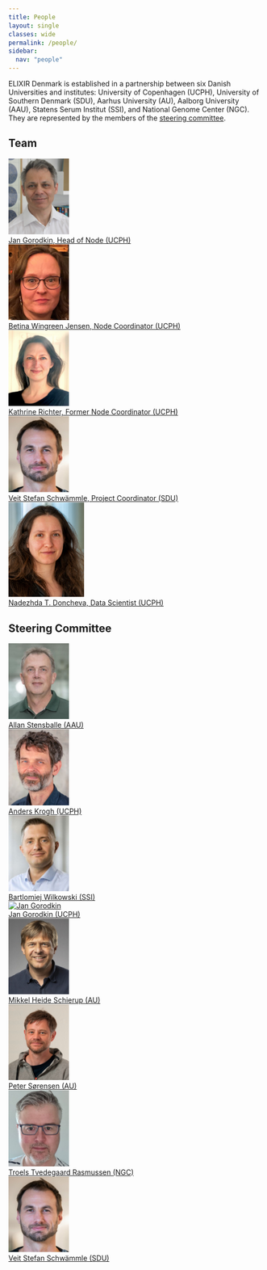 ```yaml
---
title: People
layout: single
classes: wide
permalink: /people/
sidebar:
  nav: "people"
---
```


ELIXIR Denmark is established in a partnership between six Danish Universities and institutes: University of Copenhagen (UCPH), University of Southern Denmark (SDU), Aarhus University (AU), Aalborg University (AAU), Statens Serum Institut (SSI), and National Genome Center (NGC). They are represented by the members of the [steering committee](/people/#steering-committee). 

## Team

<div id="images">
    <a href="https://ivh.ku.dk/ansatte/?pure=da/persons/35979">
        <img alt="Jan Gorodkin" src="/_pages/people_Jan-Gorodkin.jpg" width="120" />
        <div class="caption" width="170">Jan Gorodkin, Head of Node (UCPH)</div>
    </a>
    <a href="https://research.ku.dk/search/result/profile/?id=444148">
        <img alt="Betina Wingreen Jensen" src="/_pages/people_Betina-W-Jensen.jpg" width="120" />
        <div class="caption" width="170">Betina Wingreen Jensen, Node Coordinator (UCPH)</div>
    </a>
    <a href="https://www.cpr.ku.dk/staff/?id=221277&vis=medarbejder">
        <img alt="Kathrine Richter" src="/_pages/people_Kathrine_Richter.jpg" width="120" />
        <div class="caption" width="170">Kathrine Richter, Former Node Coordinator (UCPH)</div>
    </a>
    <a href="https://www.sdu.dk/en/om-sdu/institutter-centre/bmb_biokemi_og_molekylaer_biologi/medarbejdere/academic/veit-schwaemmle">
        <img alt="Veit Stefan Schwämmle" src="/_pages/people_Veit_Schwammle.jpg" width="120" />
        <div class="caption" width="170">Veit Stefan Schwämmle, Project Coordinator (SDU)</div>
    </a>
    <a href="https://researchprofiles.ku.dk/en/persons/nadezhda-t-doncheva">
        <img alt="Nadezhda T. Doncheva" src="/_pages/people_Nadya-Doncheva.jpg" width="150" />
        <div class="caption">Nadezhda T. Doncheva, Data Scientist (UCPH)</div>
    </a>
</div>

## Steering Committee

<div id="images">
    <a href="https://vbn.aau.dk/da/persons/as">
        <img alt="Allan Stensballe" src="/_pages/people_Allan-Stensballe.jpg" width="120" />
        <div class="caption" width="170">Allan Stensballe (AAU)</div>
    </a>
    <a href="https://di.ku.dk/english/staff/?pure=en/persons/8330">
        <img alt="Anders Krogh" src="/_pages/people_Anders-Krogh.jpg" width="120" />
        <div class="caption" width="170">Anders Krogh (UCPH)</div>
    </a>
    <a href="https://www.ssi.dk/om-ssi/kontakt/medarbejdere/b/bartlomiej-wilkowski-baw">
        <img alt="Bartlomiej Wilkowski" src="/_pages/people_Bart_Wilkowski.jpg" width="120" />
        <div class="caption" width="170">Bartlomiej Wilkowski (SSI)</div>
    </a>
    <a href="https://ivh.ku.dk/ansatte/?pure=da/persons/35979">
        <img alt="Jan Gorodkin" src="/_pages/Jan-Gorodkin.jpg" width="120" />
        <div class="caption" width="170">Jan Gorodkin (UCPH)</div>
    </a>
    <a href="https://pure.au.dk/portal/da/persons/mheide%40birc.au.dk/?sort=forfatter&visalle=">
        <img alt="Mikkel Heide Schierup" src="/_pages/people_Mikkel_Heide_Schierup.jpg" width="120"  />
        <div class="caption" width="170">Mikkel Heide Schierup (AU)</div>
    </a>
    <a href="https://www.au.dk/pso@qgg.au.dk/">
        <img alt="Peter Sørensen" src="/_pages/people_Peter-Soerensen.jpg" width="120" />
        <div class="caption" width="170">Peter Sørensen (AU)</div>
    </a>
    <a href="https://www.linkedin.com/in/troels-rasmussen-97021a5/">
        <img alt="Troels Tvedegaard Rasmussen" src="/_pages/people_Troels-T-Rasmussen.jpg" width="120" />
        <div class="caption" width="170">Troels Tvedegaard Rasmussen (NGC)</div>
    </a>
    <a href="https://www.sdu.dk/en/om-sdu/institutter-centre/bmb_biokemi_og_molekylaer_biologi/medarbejdere/academic/veit-schwaemmle">
        <img alt="Veit Stefan Schwämmle" src="/_pages/people_Veit_Schwammle.jpg" width="120" />
        <div class="caption" width="170">Veit Stefan Schwämmle (SDU)</div>
    </a>
</div>


